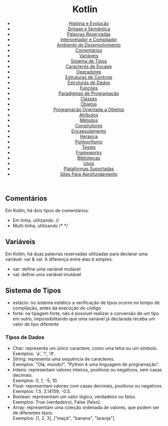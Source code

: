 <header>
  <h1>Kotlin</h1>
  <nav>
    <ul>
      <li><a href="#História e Evolução">História e Evolução</a></li>
      <li><a href="#Sintaxe e Semântica">Sintaxe e Semântica</a></li>
      <li><a href="#Palavras Reservadas">Palavras Reservadas</a></li>
      <li><a href="#Interpretador e Compilador">Interpretador e Compilador</a></li>
      <li><a href="#Ambiente de Desenvolvimento">Ambiente de Desenvolvimento</a></li>
      <li><a href="#Comentários">Comentários</a></li>
      <li><a href="#Variáveis">Variáveis</a></li>
      <li><a href="#Sistema de Tipos">Sistema de Tipos</a></li>
      <li><a href="#Caracteres de Escape">Caracteres de Escape</a></li>
      <li><a href="#Operadores">Operadores</a></li>
      <li><a href="#Estruturas de Controle">Estruturas de Controle</a></li>
      <li><a href="#Estruturas de Dados">Estruturas de Dados</a></li>
      <li><a href="#Funções">Funções</a></li>
      <li><a href="#Paradigmas de Programação">Paradigmas de Programação</a></li>
      <li><a href="#Classes">Classes</a></li>
      <li><a href="#Objetos">Objetos</a></li>
      <li><a href="#Programação Orientada a Objetos">Programação Orientada a Objetos</a></li>
      <li><a href="#Atributos">Atributos</a></li>
      <li><a href="#Métodos">Métodos</a></li>
      <li><a href="#Construtores">Construtores</a></li>
      <li><a href="#Encapsulamento">Encapsulamento</a></li>
      <li><a href="#Herança">Herança</a></li>
      <li><a href="#Polimorfismo">Polimorfismo</a></li>
      <li><a href="#Testes">Testes</a></li>
      <li><a href="#Frameworks">Frameworks</a></li>
      <li><a href="#Bibliotecas">Bibliotecas</a></li>
      <li><a href="#Linguagens de Programação e Seus Usos">Usos</a></li>
      <li><a href="#Plataformas Suportadas">Plataformas Suportadas</a></li>
      <li><a href="#Sites Para Aprofundamento">Sites Para Aprofundamento</a></li>
    </ul>
  </nav>
</header>

<main>
  <section id="Comentários">
    <article>
      <h2>Comentários</h2>
      <p>Em Kotlin, há dois tipos de comentários:</p>
      <ul>
        <li>Em linha, utilizando: //</li>
        <li>Multi-linha, utilizando /* */</li>
      </ul>
    </article>
  </section>
  <section id="Variáveis">
    <article>
      <h2>Variáveis</h2>
      <p>Em Kotlin, há duas palavras reservadas utilizadas para declarar uma variável: var & val. A diferença entre elas é simples:</p>
      <ul>
        <li>var: define uma variável mutável</li>
        <li>val: define uma variável imutável</li>
      </ul>
    </article>
  </section>
  <section id="Sistema de Tipos">
    <article>
      <h2>Sistema de Tipos</h2>
      <ul>
        <li>estácio: no sistema estático a verificação de tipos ocorre no tempo de compilação, antes da execução do código</li>
        <li>forte: na tipagem forte, não é possível realizar a conversão de um tipo em outro, impossibilitando que uma variável já declarada receba um valor de tipo diferente</li>
      </ul>
      <article>
        <h3>Tipos de Dados</h3>
        <ul>
          <li>Char: representa um único caractere, como uma letra ou um símbolo. <br> Exemplos: 'a', '!', '#'.</li>
          <li>String: representa uma sequência de caracteres. <br> Exemplos: "Olá, mundo!", "Python é uma linguagem de programação".</li>
          <li>Inteiro: representam valores inteiros, positivos ou negativos, sem casas decimais. <br> Exemplos: 0, 1, -5, 10.</li>
          <li>Float: representam valores com casas decimais, positivos ou negativos. <br> Exemplos: 1.5, 3.14159, -0.5.</li>
          <li>Boolean: representam um valor lógico, verdadeiro ou falso. <br> Exemplos: True (verdadeiro), False (falso).</li>
          <li>Array: representam uma coleção ordenada de valores, que podem ser de diferentes tipos. <br> Exemplos: [1, 2, 3], ["maçã", "banana", "laranja"].</li>
        </ul>
      </article>
    </article>
  </section>
</main>